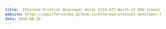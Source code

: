 ```yaml
---
title:  Ethereum Protocol Developer Holds $114,877 Worth of DAO tokens 
website: https://aakilfernandes.github.io/ethereum-protocol-developer-holds-114877-dollars-worth-of-dao-tokens
date: 2016-06-29
---
```

